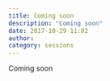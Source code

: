 ```yaml
---
title: Coming soon
description: "Coming soon"
date: 2017-10-29 11:02
author:
category: sessions
---
```

Coming soon